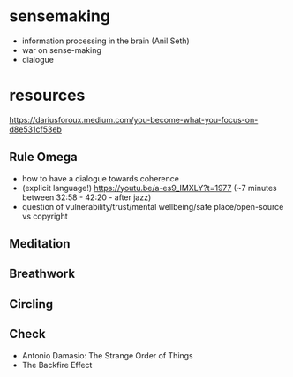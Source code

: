 # sensemaking
- information processing in the brain (Anil Seth)
- war on sense-making
- dialogue

# resources
https://dariusforoux.medium.com/you-become-what-you-focus-on-d8e531cf53eb

## Rule Omega
- how to have a dialogue towards coherence
- (explicit language!) https://youtu.be/a-es9_IMXLY?t=1977 (~7 minutes between 32:58 - 42:20 - after jazz)
- question of vulnerability/trust/mental wellbeing/safe place/open-source vs copyright
## Meditation
## Breathwork
## Circling 

## Check
- Antonio Damasio: The Strange Order of Things
- The Backfire Effect
